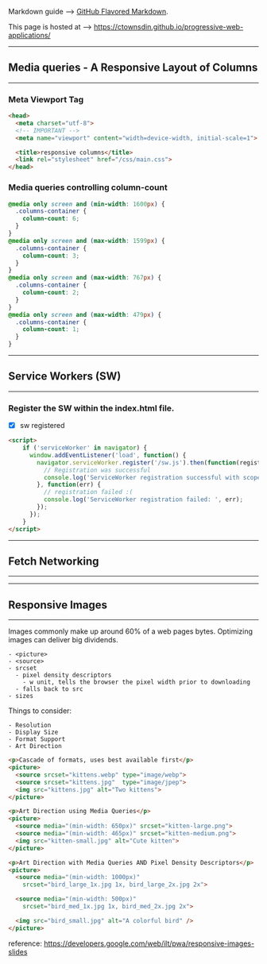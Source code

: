 Markdown guide --> [GitHub Flavored Markdown](https://guides.github.com/features/mastering-markdown/).

This page is hosted at --> https://ctownsdin.github.io/progressive-web-applications/

------
## Media queries - A Responsive Layout of Columns
------
   
### Meta Viewport Tag
```html
<head>
  <meta charset="utf-8">
  <!-- IMPORTANT -->
  <meta name="viewport" content="width=device-width, initial-scale=1">

  <title>responsive columns</title>
  <link rel="stylesheet" href="/css/main.css">
</head>
```
	
### Media queries controlling column-count
```css
@media only screen and (min-width: 1600px) {
  .columns-container {
    column-count: 6;
  }
}
@media only screen and (max-width: 1599px) {
  .columns-container {
    column-count: 3;
  }
}
@media only screen and (max-width: 767px) {
  .columns-container {
    column-count: 2;
  }
}
@media only screen and (max-width: 479px) {
  .columns-container {
    column-count: 1;
  }
}
```
   
------
## Service Workers (SW)
------

### Register the SW within the index.html file.
- [x] sw registered
```html
<script>
	if ('serviceWorker' in navigator) {
	  window.addEventListener('load', function() {
	    navigator.serviceWorker.register('/sw.js').then(function(registration) {
	      // Registration was successful
	      console.log('ServiceWorker registration successful with scope: ', registration.scope);
	    }, function(err) {
	      // registration failed :(
	      console.log('ServiceWorker registration failed: ', err);
	    });
	  });
	}
</script>
```



------
## Fetch Networking
------


------
## Responsive Images
------

Images commonly make up around 60% of a web pages bytes. Optimizing images can deliver big dividends.

```
- <picture>
- <source>
- srcset
  - pixel density descriptors
    - w unit, tells the browser the pixel width prior to downloading
  - falls back to src
- sizes
```

Things to consider:
```
- Resolution
- Display Size
- Format Support
- Art Direction
```

```html
<p>Cascade of formats, uses best available first</p>
<picture>
  <source srcset="kittens.webp" type="image/webp">
  <source srcset="kittens.jpg"  type="image/jpep">
  <img src="kittens.jpg" alt="Two kittens">
</picture>

<p>Art Direction using Media Queries</p>
<picture>
  <source media="(min-width: 650px)" srcset="kitten-large.png">
  <source media="(min-width: 465px)" srcset="kitten-medium.png">
  <img src="kitten-small.jpg" alt="Cute kitten">
</picture>

<p>Art Direction with Media Queries AND Pixel Density Descriptors</p>
<picture>
  <source media="(min-width: 1000px)" 
    srcset="bird_large_1x.jpg 1x, bird_large_2x.jpg 2x">

  <source media="(min-width: 500px)" 
    srcset="bird_med_1x.jpg 1x, bird_med_2x.jpg 2x">

  <img src="bird_small.jpg" alt="A colorful bird" />
</picture>
```

reference:
https://developers.google.com/web/ilt/pwa/responsive-images-slides

